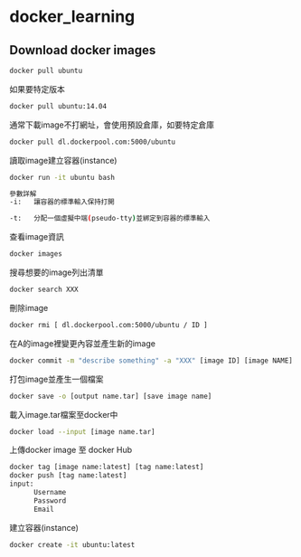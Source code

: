# docker_learning

## Download docker images
```bash
docker pull ubuntu
```

如果要特定版本
```bash
docker pull ubuntu:14.04
```

通常下載image不打網址，會使用預設倉庫，如要特定倉庫
```bash
docker pull dl.dockerpool.com:5000/ubuntu
```

讀取image建立容器(instance)
```bash
docker run -it ubuntu bash

參數詳解
-i:   讓容器的標準輸入保持打開

-t:   分配一個虛擬中端(pseudo-tty)並綁定到容器的標準輸入
```

查看image資訊
```bash
docker images
```

搜尋想要的image列出清單
```bash
docker search XXX
```

刪除image
```bash
docker rmi [ dl.dockerpool.com:5000/ubuntu / ID ]
```
在A的image裡變更內容並產生新的image
```bash
docker commit -m "describe something" -a "XXX" [image ID] [image NAME]
```

打包image並產生一個檔案
```bash
docker save -o [output name.tar] [save image name]
```

載入image.tar檔案至docker中
```bash
docker load --input [image name.tar]
```
上傳docker image 至 docker Hub
```bash
docker tag [image name:latest] [tag name:latest]
docker push [tag name:latest]
input:
      Username
      Password
      Email
 ```

建立容器(instance)
```bash
docker create -it ubuntu:latest
```

